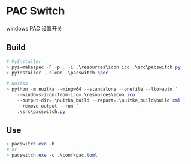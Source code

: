 # PAC Switch
 windows PAC 设置开关

## Build
```powershell
# PyInstaller
> pyi-makespec -F -p . -i .\resources\icon.ico .\src\pacswitch.py
> pyinstaller --clean .\pacswitch.spec

# Nuitka
> python -m nuitka --mingw64 --standalone --onefile --lto=auto `
    --windows-icon-from-ico=.\resources\icon.ico `
    --output-dir=.\nuitka_build --report=.\nuitka_build\build.xml `
    --remove-output --run `
    .\src\pacswitch.py
```

## Use
```powershell
> pacswitch.exe -h
# or
> pacswitch.exe -c .\conf\pac.toml
```
